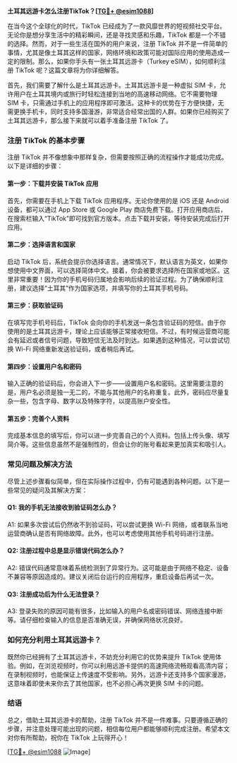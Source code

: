 **土耳其远游卡怎么注册TikTok？[[TG💪+ @esim1088](https://t.me/s/esim1088)]**

在当今这个全球化的时代，TikTok 已经成为了一款风靡世界的短视频社交平台。无论你是想分享生活中的精彩瞬间，还是寻找灵感和乐趣，TikTok 都是一个不错的选择。然而，对于一些生活在国外的用户来说，注册 TikTok 并不是一件简单的事情，尤其是像土耳其这样的国家，网络环境和政策可能对国际应用的使用造成一定的限制。那么，如果你手头有一张土耳其远游卡（Turkey eSIM），如何顺利注册 TikTok 呢？这篇文章将为你详细解答。

首先，我们需要了解什么是土耳其远游卡。土耳其远游卡是一种虚拟 SIM 卡，允许用户在土耳其境内或旅行时轻松连接到当地的高速移动网络。它不需要物理 SIM 卡，只需通过手机上的应用程序即可激活。这种卡的优势在于方便快捷，无需更换手机卡，同时支持多国漫游，非常适合经常出国的人群。如果你已经购买了土耳其远游卡，那么接下来就可以着手准备注册 TikTok 了。

### 注册 TikTok 的基本步骤

注册 TikTok 并不像想象中那样复杂，但需要按照正确的流程操作才能成功完成。以下是详细的步骤：

#### 第一步：下载并安装 TikTok 应用
首先，你需要在手机上下载 TikTok 应用程序。无论你使用的是 iOS 还是 Android 设备，都可以通过 App Store 或 Google Play 商店免费下载。打开应用商店后，在搜索栏输入“TikTok”即可找到官方版本。点击下载并安装，等待安装完成后打开应用。

#### 第二步：选择语言和国家
启动 TikTok 后，系统会提示你选择语言。通常情况下，默认语言为英文，如果你想使用中文界面，可以选择简体中文。接着，你会被要求选择所在国家或地区。这里非常重要！因为你的手机号码归属地会影响后续的验证过程。为了确保顺利注册，建议选择“土耳其”作为国家选项，并填写你的土耳其手机号码。

#### 第三步：获取验证码
在填写完手机号码后，TikTok 会向你的手机发送一条包含验证码的短信。由于你使用的是土耳其远游卡，理论上应该能够正常接收短信。不过，有时候运营商可能会有延迟或者信号问题，导致短信无法及时到达。如果遇到这种情况，可以尝试切换 Wi-Fi 网络重新发送验证码，或者稍后再试。

#### 第四步：设置用户名和密码
输入正确的验证码后，你会进入下一步——设置用户名和密码。这里需要注意的是，用户名必须是独一无二的，不能与其他用户的名称重复。此外，密码应尽量复杂一些，包含字母、数字以及特殊字符，以提高账户安全性。

#### 第五步：完善个人资料
完成基本信息的填写后，你可以进一步完善自己的个人资料。包括上传头像、填写简介等。这些信息虽然不是强制性的，但会让你的账号看起来更加真实和吸引人。

### 常见问题及解决方法

尽管上述步骤看似简单，但在实际操作过程中，仍有可能遇到各种问题。以下是一些常见的疑问及其解决方案：

#### Q1: 我的手机无法接收到验证码怎么办？
A1: 如果多次尝试后仍然收不到验证码，可以尝试更换 Wi-Fi 网络，或者联系当地运营商确认是否有网络故障。此外，也可以考虑使用其他手机号码进行注册。

#### Q2: 注册过程中总是显示错误代码怎么办？
A2: 错误代码通常意味着系统检测到了异常行为。这可能是由于网络不稳定、设备不兼容等原因造成的。建议关闭后台运行的应用程序，重启设备后再试一次。

#### Q3: 注册成功后为什么无法登录？
A3: 登录失败的原因可能有很多，比如输入的用户名或密码错误、网络连接中断等。请仔细检查输入的信息是否准确无误，并确保网络状况良好。

### 如何充分利用土耳其远游卡？

既然你已经拥有了土耳其远游卡，不妨充分利用它的优势来提升 TikTok 使用体验。例如，在浏览视频时，你可以利用远游卡提供的高速网络流畅观看高清内容；在录制视频时，也能保证上传速度不受影响。另外，远游卡还支持多个国家漫游，这意味着即使未来你去了其他国家，也不必担心再次更换 SIM 卡的问题。

### 结语

总之，借助土耳其远游卡的帮助，注册 TikTok 并不是一件难事。只要遵循正确的步骤，并注意处理可能出现的问题，相信每位用户都能够顺利完成注册。希望本文对你有所帮助，祝你在 TikTok 上玩得开心！

[[TG💪+ @esim1088](https://t.me/s/esim1088) ![Image](https://i.postimg.cc/4NQfJmqS/Snipaste-2025-05-13-00-14-12.png)]